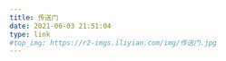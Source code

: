```yaml
---
title: 传送门
date: 2021-06-03 21:51:04
type: link
#top_img: https://r2-imgs.iliyian.com/img/传送门.jpg
---
```

